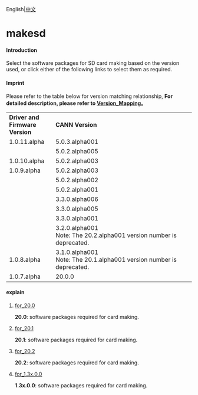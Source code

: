 English|[中文](README.md)

# makesd

#### Introduction

Select the software packages for SD card making based on the version used, or click either of the following links to select them as required.

#### Imprint

Please refer to the table below for version matching relationship, **For detailed description, please refer to [Version_Mapping](./Version_Mapping.md)。**

<table>
<tr><td width="25%"><b>Driver and Firmware Version</b></td><td width="75%"><b>CANN Version</b></td></tr>
<tr><td rowspan="2" valign="top">1.0.11.alpha</td><td>5.0.3.alpha001</td></tr>
<tr><td>5.0.2.alpha005</td></tr>
</tr>
<tr><td>1.0.10.alpha</td><td>5.0.2.alpha003</td></tr>
<tr><td rowspan="7" valign="top">1.0.9.alpha</td><td>5.0.2.alpha003</td></tr>
<tr><td>5.0.2.alpha002</td></tr>
<tr><td>5.0.2.alpha001</td></tr>
<tr><td>3.3.0.alpha006</td></tr>
<tr><td>3.3.0.alpha005</td></tr>
<tr><td>3.3.0.alpha001</td></tr>
<tr><td>3.2.0.alpha001<br/>Note: The 20.2.alpha001 version number is deprecated.</td>
</tr>
<tr><td>1.0.8.alpha</td>
<td>3.1.0.alpha001<br/>Note: The 20.1.alpha001 version number is deprecated.</td>
</tr>
<tr><td>1.0.7.alpha</td><td>20.0.0</td></tr>
</table>

#### explain

1. [for_20.0](https://gitee.com/ascend/tools/tree/master/makesd/for_20.0)

   **20.0**: software packages required for card making.

2. [for_20.1](https://gitee.com/ascend/tools/tree/master/makesd/for_20.1)

   **20.1**: software packages required for card making.
3. [for_20.2](https://gitee.com/ascend/tools/tree/master/makesd/for_20.2)

   **20.2**: software packages required for card making.

4. [for_1.3x.0.0](https://gitee.com/ascend/tools/tree/master/makesd/for_1.3x.0.0)

   **1.3x.0.0**: software packages required for card making.